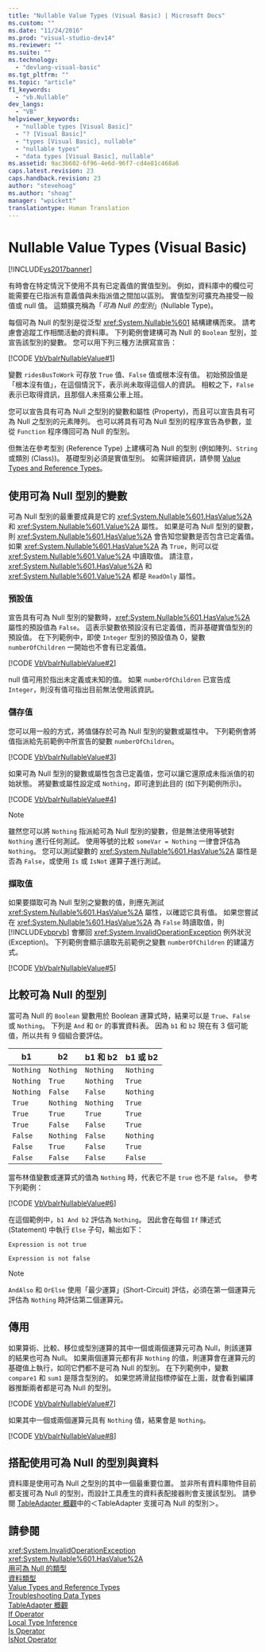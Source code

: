 ```yaml
---
title: "Nullable Value Types (Visual Basic) | Microsoft Docs"
ms.custom: ""
ms.date: "11/24/2016"
ms.prod: "visual-studio-dev14"
ms.reviewer: ""
ms.suite: ""
ms.technology: 
  - "devlang-visual-basic"
ms.tgt_pltfrm: ""
ms.topic: "article"
f1_keywords: 
  - "vb.Nullable"
dev_langs: 
  - "VB"
helpviewer_keywords: 
  - "nullable types [Visual Basic]"
  - "? [Visual Basic]"
  - "types [Visual Basic], nullable"
  - "nullable types"
  - "data types [Visual Basic], nullable"
ms.assetid: 9ac3b602-6f96-4e6d-96f7-cd4e81c468a6
caps.latest.revision: 23
caps.handback.revision: 23
author: "stevehoag"
ms.author: "shoag"
manager: "wpickett"
translationtype: Human Translation
---
```

# Nullable Value Types (Visual Basic)
[!INCLUDE[vs2017banner](../../../../csharp/includes/vs2017banner.md)]

有時會在特定情況下使用不具有已定義值的實值型別。  例如，資料庫中的欄位可能需要在已指派有意義值與未指派值之間加以區別。  實值型別可擴充為接受一般值或 null 值。  這類擴充稱為「*可為 Null 的型別*」\(Nullable Type\)。  
  
 每個可為 Null 的型別是從泛型 <xref:System.Nullable%601> 結構建構而來。  請考慮會追蹤工作相關活動的資料庫。  下列範例會建構可為 Null 的 `Boolean` 型別，並宣告該型別的變數。  您可以用下列三種方法撰寫宣告：  
  
 [!CODE [VbVbalrNullableValue#1](../CodeSnippet/VS_Snippets_VBCSharp/VbVbalrNullableValue#1)]  
  
 變數 `ridesBusToWork` 可存放 `True` 值、`False` 值或根本沒有值。  初始預設值是「根本沒有值」，在這個情況下，表示尚未取得這個人的資訊。  相較之下，`False` 表示已取得資訊，且那個人未搭乘公車上班。  
  
 您可以宣告具有可為 Null 之型別的變數和屬性 \(Property\)，而且可以宣告具有可為 Null 之型別的元素陣列。  也可以將具有可為 Null 型別的程序宣告為參數，並從 `Function` 程序傳回可為 Null 的型別。  
  
 但無法在參考型別 \(Reference Type\) 上建構可為 Null 的型別 \(例如陣列、`String` 或類別 \(Class\)\)。  基礎型別必須是實值型別。  如需詳細資訊，請參閱 [Value Types and Reference Types](../../../../visual-basic/programming-guide/language-features/data-types/value-types-and-reference-types.md)。  
  
## 使用可為 Null 型別的變數  
 可為 Null 型別的最重要成員是它的 <xref:System.Nullable%601.HasValue%2A> 和 <xref:System.Nullable%601.Value%2A> 屬性。  如果是可為 Null 型別的變數，則 <xref:System.Nullable%601.HasValue%2A> 會告知您變數是否包含已定義值。  如果 <xref:System.Nullable%601.HasValue%2A> 為 `True`，則可以從 <xref:System.Nullable%601.Value%2A> 中讀取值。  請注意，<xref:System.Nullable%601.HasValue%2A> 和 <xref:System.Nullable%601.Value%2A> 都是 `ReadOnly` 屬性。  
  
### 預設值  
 宣告具有可為 Null 型別的變數時，<xref:System.Nullable%601.HasValue%2A> 屬性的預設值為 `False`。  這表示變數依預設沒有已定義值，而非基礎實值型別的預設值。  在下列範例中，即使 `Integer` 型別的預設值為 0，變數 `numberOfChildren` 一開始也不會有已定義值。  
  
 [!CODE [VbVbalrNullableValue#2](../CodeSnippet/VS_Snippets_VBCSharp/VbVbalrNullableValue#2)]  
  
 null 值可用於指出未定義或未知的值。  如果 `numberOfChildren` 已宣告成 `Integer`，則沒有值可指出目前無法使用該資訊。  
  
### 儲存值  
 您可以用一般的方式，將值儲存於可為 Null 型別的變數或屬性中。  下列範例會將值指派給先前範例中所宣告的變數 `numberOfChildren`。  
  
 [!CODE [VbVbalrNullableValue#3](../CodeSnippet/VS_Snippets_VBCSharp/VbVbalrNullableValue#3)]  
  
 如果可為 Null 型別的變數或屬性包含已定義值，您可以讓它還原成未指派值的初始狀態。  將變數或屬性設定成 `Nothing`，即可達到此目的 \(如下列範例所示\)。  
  
 [!CODE [VbVbalrNullableValue#4](../CodeSnippet/VS_Snippets_VBCSharp/VbVbalrNullableValue#4)]  
  
> [!NOTE]
>  雖然您可以將 `Nothing` 指派給可為 Null 型別的變數，但是無法使用等號對 `Nothing` 進行任何測試。  使用等號的比較 `someVar = Nothing` 一律會評估為 `Nothing`。  您可以測試變數的 <xref:System.Nullable%601.HasValue%2A> 屬性是否為 `False`，或使用 `Is` 或 `IsNot` 運算子進行測試。  
  
### 擷取值  
 如果要擷取可為 Null 型別之變數的值，則應先測試 <xref:System.Nullable%601.HasValue%2A> 屬性，以確認它具有值。  如果您嘗試在 <xref:System.Nullable%601.HasValue%2A> 為 `False` 時讀取值，則 [!INCLUDE[vbprvb](../../../../csharp/programming-guide/concepts/linq/includes/vbprvb_md.md)] 會擲回 <xref:System.InvalidOperationException> 例外狀況 \(Exception\)。  下列範例會顯示讀取先前範例之變數 `numberOfChildren` 的建議方式。  
  
 [!CODE [VbVbalrNullableValue#5](../CodeSnippet/VS_Snippets_VBCSharp/VbVbalrNullableValue#5)]  
  
## 比較可為 Null 的型別  
 當可為 Null 的 `Boolean` 變數用於 Boolean 運算式時，結果可以是 `True`、`False` 或 `Nothing`。  下列是 `And` 和 `Or` 的事實資料表。  因為 `b1` 和 `b2` 現在有 3 個可能值，所以共有 9 個組合要評估。  
  
|b1|b2|b1 和 b2|b1 或 b2|  
|--------|--------|-------------|-------------|  
|`Nothing`|`Nothing`|`Nothing`|`Nothing`|  
|`Nothing`|`True`|`Nothing`|`True`|  
|`Nothing`|`False`|`False`|`Nothing`|  
|`True`|`Nothing`|`Nothing`|`True`|  
|`True`|`True`|`True`|`True`|  
|`True`|`False`|`False`|`True`|  
|`False`|`Nothing`|`False`|`Nothing`|  
|`False`|`True`|`False`|`True`|  
|`False`|`False`|`False`|`False`|  
  
 當布林值變數或運算式的值為 `Nothing` 時，代表它不是 `true` 也不是 `false`。  參考下列範例：  
  
 [!CODE [VbVbalrNullableValue#6](../CodeSnippet/VS_Snippets_VBCSharp/VbVbalrNullableValue#6)]  
  
 在這個範例中，`b1 And b2` 評估為 `Nothing`。  因此會在每個 `If` 陳述式 \(Statement\) 中執行 `Else` 子句，輸出如下：  
  
 `Expression is not true`  
  
 `Expression is not false`  
  
> [!NOTE]
>  `AndAlso` 和 `OrElse` 使用「最少運算」\(Short\-Circuit\) 評估，必須在第一個運算元評估為 `Nothing` 時評估第二個運算元。  
  
## 傳用  
 如果算術、比較、移位或型別運算的其中一個或兩個運算元可為 Null，則該運算的結果也可為 Null。  如果兩個運算元都有非 `Nothing` 的值，則運算會在運算元的基礎值上執行，如同它們都不是可為 Null 的型別。  在下列範例中，變數 `compare1` 和 `sum1` 是隱含型別的。  如果您將滑鼠指標停留在上面，就會看到編譯器推斷兩者都是可為 Null 的型別。  
  
 [!CODE [VbVbalrNullableValue#7](../CodeSnippet/VS_Snippets_VBCSharp/VbVbalrNullableValue#7)]  
  
 如果其中一個或兩個運算元具有 `Nothing` 值，結果會是 `Nothing`。  
  
 [!CODE [VbVbalrNullableValue#8](../CodeSnippet/VS_Snippets_VBCSharp/VbVbalrNullableValue#8)]  
  
## 搭配使用可為 Null 的型別與資料  
 資料庫是使用可為 Null 之型別的其中一個最重要位置。  並非所有資料庫物件目前都支援可為 Null 的型別，而設計工具產生的資料表配接器則會支援該型別。  請參閱 [TableAdapter 概觀](/visual-studio/data-tools/tableadapter-overview)中的＜TableAdapter 支援可為 Null 的型別＞。  
  
## 請參閱  
 <xref:System.InvalidOperationException>   
 <xref:System.Nullable%601.HasValue%2A>   
 [用可為 Null 的類型](../../../../csharp/programming-guide/nullable-types/using-nullable-types.md)   
 [資料類型](../../../../visual-basic/programming-guide/language-features/data-types/index.md)   
 [Value Types and Reference Types](../../../../visual-basic/programming-guide/language-features/data-types/value-types-and-reference-types.md)   
 [Troubleshooting Data Types](../../../../visual-basic/programming-guide/language-features/data-types/troubleshooting-data-types.md)   
 [TableAdapter 概觀](/visual-studio/data-tools/tableadapter-overview)   
 [If Operator](../../../../visual-basic/language-reference/operators/if-operator.md)   
 [Local Type Inference](../../../../visual-basic/programming-guide/language-features/variables/local-type-inference.md)   
 [Is Operator](../../../../visual-basic/language-reference/operators/is-operator.md)   
 [IsNot Operator](../../../../visual-basic/language-reference/operators/isnot-operator.md)